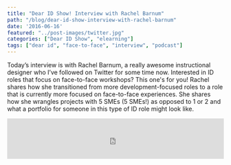 ```yaml
---
title: "Dear ID Show! Interview with Rachel Barnum"
path: "/blog/dear-id-show-interview-with-rachel-barnum"
date: '2016-06-16'
featured: "../post-images/twitter.jpg"
categories: ["Dear ID Show", "elearning"]
tags: ["dear id", "face-to-face", "interview", "podcast"]
---
```


Today’s interview is with Rachel Barnum, a really awesome instructional designer who I’ve followed on Twitter for some time now. Interested in ID roles that focus on face-to-face workshops? This one's for you! Rachel shares how she transitioned from more development-focused roles to a role that is currently more focused on face-to-face experiences. She shares how she wrangles projects with 5 SMEs (5 SMEs!) as opposed to 1 or 2 and what a portfolio for someone in this type of ID role might look like.

<iframe src="https://simplecast.com/e/38101?style=medium-light" width="100%" height="94px" frameborder="0" scrolling="no" seamless=""></iframe>
